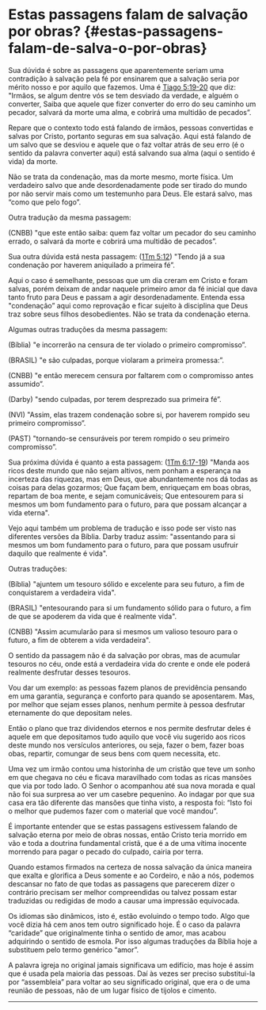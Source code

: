 # Estas passagens falam de salvação por obras? {#estas-passagens-falam-de-salva-o-por-obras}

Sua dúvida é sobre as passagens que aparentemente seriam uma contradição à salvação pela fé por ensinarem que a salvação seria por mérito nosso e por aquilo que fazemos. Uma é [Tiago 5:19-20](http://bibliaonline.com.br/acf/tg/5/19-20) que diz: &quot;Irmãos, se algum dentre vós se tem desviado da verdade, e alguém o converter, Saiba que aquele que fizer converter do erro do seu caminho um pecador, salvará da morte uma alma, e cobrirá uma multidão de pecados”.

Repare que o contexto todo está falando de irmãos, pessoas convertidas e salvas por Cristo, portanto seguras em sua salvação. Aqui está falando de um salvo que se desviou e aquele que o faz voltar atrás de seu erro (é o sentido da palavra converter aqui) está salvando sua alma (aqui o sentido é vida) da morte.

Não se trata da condenação, mas da morte mesmo, morte física. Um verdadeiro salvo que ande desordenadamente pode ser tirado do mundo por não servir mais como um testemunho para Deus. Ele estará salvo, mas “como que pelo fogo”.

Outra tradução da mesma passagem:

(CNBB) &quot;que este então saiba: quem faz voltar um pecador do seu caminho errado, o salvará da morte e cobrirá uma multidão de pecados”.

Sua outra dúvida está nesta passagem: ([1Tm 5:12](http://bibliaonline.com.br/acf/1tm/5/12)) &quot;Tendo já a sua condenação por haverem aniquilado a primeira fé”.

Aqui o caso é semelhante, pessoas que um dia creram em Cristo e foram salvas, porém deixam de andar naquele primeiro amor da fé inicial que dava tanto fruto para Deus e passam a agir desordenadamente. Entenda essa &quot;condenação” aqui como reprovação e ficar sujeito à disciplina que Deus traz sobre seus filhos desobedientes. Não se trata da condenação eterna.

Algumas outras traduções da mesma passagem:

(Bíblia) &quot;e incorrerão na censura de ter violado o primeiro compromisso”.

(BRASIL) &quot;e são culpadas, porque violaram a primeira promessa:”.

(CNBB) &quot;e então merecem censura por faltarem com o compromisso antes assumido”.

(Darby) &quot;sendo culpadas, por terem desprezado sua primeira fé”.

(NVI) &quot;Assim, elas trazem condenação sobre si, por haverem rompido seu primeiro compromisso”.

(PAST) &quot;tornando-se censuráveis por terem rompido o seu primeiro compromisso”.

Sua próxima dúvida é quanto a esta passagem: ([1Tm 6:17-19](http://bibliaonline.com.br/acf/1tm/6/17-19)) &quot;Manda aos ricos deste mundo que não sejam altivos, nem ponham a esperança na incerteza das riquezas, mas em Deus, que abundantemente nos dá todas as coisas para delas gozarmos; Que façam bem, enriqueçam em boas obras, repartam de boa mente, e sejam comunicáveis; Que entesourem para si mesmos um bom fundamento para o futuro, para que possam alcançar a vida eterna&quot;.

Vejo aqui também um problema de tradução e isso pode ser visto nas diferentes versões da Bíblia. Darby traduz assim: &quot;assentando para si mesmos um bom fundamento para o futuro, para que possam usufruir daquilo que realmente é vida&quot;.

Outras traduções:

(Bíblia) &quot;ajuntem um tesouro sólido e excelente para seu futuro, a fim de conquistarem a verdadeira vida&quot;.

(BRASIL) &quot;entesourando para si um fundamento sólido para o futuro, a fim de que se apoderem da vida que é realmente vida&quot;.

(CNBB) &quot;Assim acumularão para si mesmos um valioso tesouro para o futuro, a fim de obterem a vida verdadeira&quot;.

O sentido da passagem não é da salvação por obras, mas de acumular tesouros no céu, onde está a verdadeira vida do crente e onde ele poderá realmente desfrutar desses tesouros.

Vou dar um exemplo: as pessoas fazem planos de previdência pensando em uma garantia, segurança e conforto para quando se aposentarem. Mas, por melhor que sejam esses planos, nenhum permite à pessoa desfrutar eternamente do que depositam neles.

Então o plano que traz dividendos eternos e nos permite desfrutar deles é aquele em que depositamos tudo aquilo que você viu sugerido aos ricos deste mundo nos versículos anteriores, ou seja, fazer o bem, fazer boas obas, repartir, comungar de seus bens com quem necessita, etc.

Uma vez um irmão contou uma historinha de um cristão que teve um sonho em que chegava no céu e ficava maravilhado com todas as ricas mansões que via por todo lado. O Senhor o acompanhou até sua nova morada e qual não foi sua surpresa ao ver um casebre pequenino. Ao indagar por que sua casa era tão diferente das mansões que tinha visto, a resposta foi: “Isto foi o melhor que pudemos fazer com o material que você mandou”.

É importante entender que se estas passagens estivessem falando de salvação eterna por meio de obras nossas, então Cristo teria morrido em vão e toda a doutrina fundamental cristã, que é a de uma vítima inocente morrendo para pagar o pecado do culpado, cairia por terra.

Quando estamos firmados na certeza de nossa salvação da única maneira que exalta e glorifica a Deus somente e ao Cordeiro, e não a nós, podemos descansar no fato de que todas as passagens que parecerem dizer o contrário precisam ser melhor compreendidas ou talvez possam estar traduzidas ou redigidas de modo a causar uma impressão equivocada.

Os idiomas são dinâmicos, isto é, estão evoluindo o tempo todo. Algo que você dizia há cem anos tem outro significado hoje. É o caso da palavra “caridade” que originalmente tinha o sentido de amor, mas acabou adquirindo o sentido de esmola. Por isso algumas traduções da Bíblia hoje a substituem pelo termo genérico “amor”.

A palavra igreja no original jamais significava um edifício, mas hoje é assim que é usada pela maioria das pessoas. Daí às vezes ser preciso substitui-la por “assembleia” para voltar ao seu significado original, que era o de uma reunião de pessoas, não de um lugar físico de tijolos e cimento.

*****